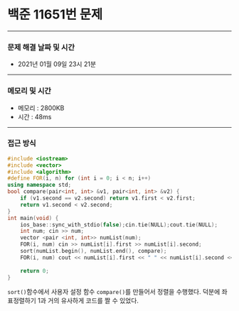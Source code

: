 
# 백준 11651번 문제

---

### 문제 해결 날짜 및 시간

- 2021년 01월 09일 23시 21분

---
### 메모리 및 시간

- 메모리 : 2800KB
- 시간 : 48ms

---

### 접근 방식
```cpp
#include <iostream>
#include <vector>
#include <algorithm>
#define FOR(i, n) for (int i = 0; i < n; i++)
using namespace std;
bool compare(pair<int, int> &v1, pair<int, int> &v2) {
    if (v1.second == v2.second) return v1.first < v2.first;
    return v1.second < v2.second;
}
int main(void) {
    ios_base::sync_with_stdio(false);cin.tie(NULL);cout.tie(NULL);
    int num; cin >> num;
    vector <pair <int, int>> numList(num);
    FOR(i, num) cin >> numList[i].first >> numList[i].second;
    sort(numList.begin(), numList.end(), compare);
    FOR(i, num) cout << numList[i].first << " " << numList[i].second << "\n";
    
    return 0;
}


```
`sort()`함수에서 사용자 설정 함수 `compare()`를 만들어서 정렬을 수행했다.
덕분에 좌표정렬하기 1과 거의 유사하게 코드를 짤 수 있었다.




